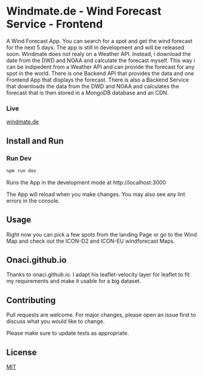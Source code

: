 # Windmate.de - Wind Forecast Service - Frontend

A Wind Forecast App. You can search for a spot and get the wind forecast for the next 5 days. The app is still in development and will be released soon. Windmate does not realy on a Weather API. Instead, i download the date from the DWD and NOAA and calculate the forecast myself. This way i can be indipedent from a Weather API and can provide the forecast for any spot in the world. There is one Backend API that provides the data and one Frontend App that displays the forecast. There is also a Backend Service that downloads the data from the DWD and NOAA and calculates the forecast that is then stored in a MongoDB database and an CDN.

### Live 
[windmate.de](https://windmate.de)

## Install and Run

### Run Dev
```bash
npm run dev
```
Runs the App in the development mode at http://localhost:3000

The App will reload when you make changes.
You may also see any lint errors in the console.

## Usage

Right now you can pick a few spots from the landing Page or go to the Wind Map and check out the ICON-D2 and ICON-EU windforecast Maps.

## Onaci.github.io

Thanks to onaci.github.io. I adapt his leaflet-velocity layer for leaflet to fit my requirements and make it usable for a big dataset.

## Contributing

Pull requests are welcome. For major changes, please open an issue first
to discuss what you would like to change.

Please make sure to update tests as appropriate.

## License

[MIT](https://choosealicense.com/licenses/mit/)
